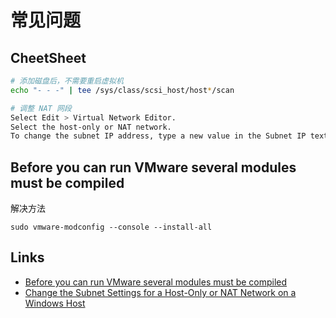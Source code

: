 # 常见问题

## CheetSheet

```sh
# 添加磁盘后，不需要重启虚拟机
echo "- - -" | tee /sys/class/scsi_host/host*/scan

# 调整 NAT 网段
Select Edit > Virtual Network Editor.
Select the host-only or NAT network.
To change the subnet IP address, type a new value in the Subnet IP text box.
```

## Before you can run VMware several modules must be compiled

解决方法

```
sudo vmware-modconfig --console --install-all
```

## Links

- [Before you can run VMware several modules must be compiled](https://unix.stackexchange.com/questions/439529/before-you-can-run-vmware-several-modules-must-be-compiled)
- [Change the Subnet Settings for a Host-Only or NAT Network on a Windows Host](https://docs.vmware.com/en/VMware-Workstation-Pro/17/com.vmware.ws.using.doc/GUID-AF4C4227-2499-440B-A297-A4097A5C94AA.html)

